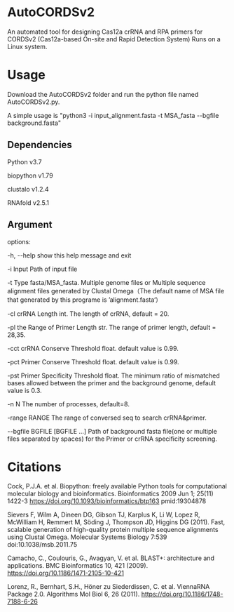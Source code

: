 # AutoCORDSv2
An automated tool for designing Cas12a crRNA and RPA primers for CORDSv2 (Cas12a-based On-site and Rapid Detection System) Runs on a Linux system.
# Usage
Download the AutoCORDSv2 folder and run the python file named AutoCORDSv2.py.

A simple usage is "python3 -i input_alignment.fasta -t MSA_fasta --bgfile background.fasta"

## Dependencies

Python v3.7

biopython v1.79

clustalo v1.2.4

RNAfold v2.5.1

## Argument

options:

  -h, --help            show this help message and exit
  
  -i Input              Path of input file
  
  -t Type               fasta/MSA_fasta.  Multiple genome files or Multiple sequence alignment files generated by Clustal Omega（The default name of MSA file that generated by this programe is ’alignment.fasta‘）
                        
  -cl crRNA Length      int.  The length of crRNA, default = 20.
  
  -pl the Range of Primer Length
                        str.  The range of primer length, default = 28,35.
                        
  -cct crRNA Conserve Threshold
                        float.  default value is 0.99.
                        
  -pct Primer Conserve Threshold
                        float.  default value is 0.99.
                        
  -pst Primer Specificity Threshold
                        float.  The minimum ratio of mismatched bases allowed between the primer and the background genome, default value is 0.3.
                        
  -n N                  The number of processes, default=8.
  
  -range RANGE          The range of conversed seq to search crRNA&primer.
  
  --bgfile BGFILE [BGFILE ...]
                        Path of background fasta file(one or multiple files separated by spaces) for the Primer or crRNA specificity screening.
                        

# Citations

Cock, P.J.A. et al. Biopython: freely available Python tools for computational molecular biology and bioinformatics. Bioinformatics 2009 Jun 1; 25(11) 1422-3 https://doi.org/10.1093/bioinformatics/btp163 pmid:19304878

Sievers F, Wilm A, Dineen DG, Gibson TJ, Karplus K, Li W, Lopez R, McWilliam H, Remmert M, Söding J, Thompson JD, Higgins DG (2011). Fast, scalable generation of high-quality protein multiple sequence alignments using Clustal Omega. Molecular Systems Biology 7:539 doi:10.1038/msb.2011.75

Camacho, C., Coulouris, G., Avagyan, V. et al. BLAST+: architecture and applications. BMC Bioinformatics 10, 421 (2009). https://doi.org/10.1186/1471-2105-10-421

Lorenz, R., Bernhart, S.H., Höner zu Siederdissen, C. et al. ViennaRNA Package 2.0. Algorithms Mol Biol 6, 26 (2011). https://doi.org/10.1186/1748-7188-6-26
